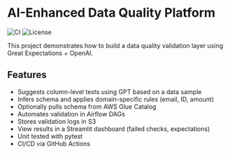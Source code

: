 # AI-Enhanced Data Quality Platform

![CI](https://github.com/your-username/ai-data-quality-platform/actions/workflows/ci.yml/badge.svg)
![License](https://img.shields.io/badge/license-MIT-blue.svg)

This project demonstrates how to build a data quality validation layer using Great Expectations + OpenAI.

## Features
- Suggests column-level tests using GPT based on a data sample
- Infers schema and applies domain-specific rules (email, ID, amount)
- Optionally pulls schema from AWS Glue Catalog
- Automates validation in Airflow DAGs
- Stores validation logs in S3
- View results in a Streamlit dashboard (failed checks, expectations)
- Unit tested with pytest
- CI/CD via GitHub Actions
